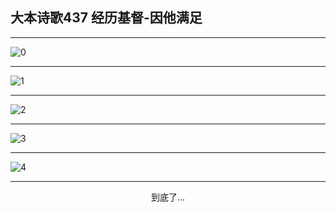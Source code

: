 
## 大本诗歌437 经历基督-因他满足
        
<div id="aplayer0"></div>

---

<img alt="0" data-original="https://cdn.jsdelivr.net/gh/k34869/shi/data/d0437/0">

---

<img alt="1" data-original="https://cdn.jsdelivr.net/gh/k34869/shi/data/d0437/1">

---

<img alt="2" data-original="https://cdn.jsdelivr.net/gh/k34869/shi/data/d0437/2">

---

<img alt="3" data-original="https://cdn.jsdelivr.net/gh/k34869/shi/data/d0437/3">

---

<img alt="4" data-original="https://cdn.jsdelivr.net/gh/k34869/shi/data/d0437/4">

---

<p style="text-align: center">到底了...</p>

<script src="/js/dist-view.js"></script>

<script>
MAIN.id = 'd0437';
        
const ap0 = new APlayer({
    container: document.getElementById('aplayer0'),
    volume: 1,
    loop: 'none',
    preload: 'none',
    audio: [{
        name: '大本诗歌437.mp3',
        artist: '大本诗歌',
        url: 'https://res.wx.qq.com/voice/getvoice?mediaid=MzI0NTk3MDM5M18yMjQ3NDkyODc3',
        cover: '/favicon'
    }]
});
</script>
